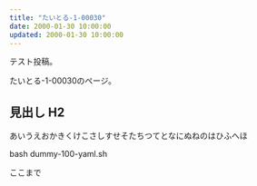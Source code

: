 ```yaml
---
title: "たいとる-1-00030"
date: 2000-01-30 10:00:00
updated: 2000-01-30 10:00:00
---
```


テスト投稿。

たいとる-1-00030のページ。


## 見出し H2

あいうえおかきくけこさしすせそたちつてとなにぬねのはひふへほ

bash dummy-100-yaml.sh


ここまで
